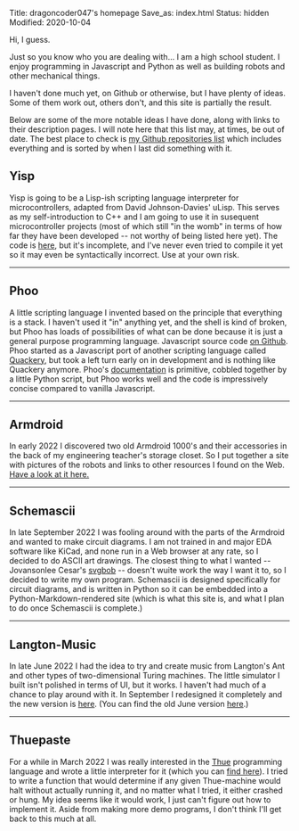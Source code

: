 Title: dragoncoder047's homepage
Save_as: index.html
Status: hidden
Modified: 2020-10-04

Hi, I guess.

Just so you know who you are dealing with... I am a high school student. I enjoy programming in Javascript and Python as well as building robots and other mechanical things.

I haven't done much yet, on Github or otherwise, but I have plenty of ideas. Some of them work out, others don't, and this site is partially the result.

Below are some of the more notable ideas I have done, along with links to their description pages. I will note here that this list may, at times, be out of date. The best place to check is [my Github repositories list](https://github.com/dragoncoder047?tab=repositories) which includes everything and is sorted by when I last did something with it.

## Yisp

Yisp is going to be a Lisp-ish scripting language interpreter for microcontrollers, adapted from David Johnson-Davies' uLisp. This serves as my self-introduction to C++ and I am going to use it in susequent microcontroller projects (most of which still "in the womb" in terms of how far they have been developed -- not worthy of being listed here yet). The code is [here](https://github.com/dragoncoder047/yisp), but it's incomplete, and I've never even tried to compile it yet so it may even be syntactically incorrect. Use at your own risk.

---

## Phoo

A little scripting language I invented based on the principle that everything is a stack. I haven't used it "in" anything yet, and the shell is kind of broken, but Phoo has loads of possibilities of what can be done because it is just a general purpose programming language. Javascript source code [on Github](https://github.com/phoo-lang/phoo). Phoo started as a Javascript port of another scripting language called [Quackery](https://github.com/GordonCharlton/Quackery), but took a left turn early on in development and is nothing like Quackery anymore. Phoo's [documentation](https://phoo-lang.github.io/docs/index.html) is primitive, cobbled together by a little Python script, but Phoo works well and the code is impressively concise compared to vanilla Javascript.

---

## Armdroid

In early 2022 I discovered two old Armdroid 1000's and their accessories in the back of my engineering teacher's storage closet. So I put together a site with pictures of the robots and links to other resources I found on the Web. [Have a look at it here.](/armdroid/)

---

## Schemascii

In late September 2022 I was fooling around with the parts of the Armdroid and wanted to make circuit diagrams. I am not trained in and major EDA software like KiCad, and none run in a Web browser at any rate, so I decided to do ASCII art drawings. The closest thing to what I wanted -- Jovansonlee Cesar's [svgbob](https://github.com/ivanceras/svgbob) -- doesn't wuite work the way I want it to, so I decided to write my own program. Schemascii is designed specifically for circuit diagrams, and is written in Python so it can be embedded into a Python-Markdown-rendered site (which is what this site is, and what I plan to do once Schemascii is complete.)

---

## Langton-Music

In late June 2022 I had the idea to try and create music from Langton's Ant and other types of two-dimensional Turing machines. The little simulator I built isn't polished in terms of UI, but it works. I haven't had much of a chance to play around with it. In September I redesigned it completely and the new version is [here](/langton-music/index.html). (You can find the old June version [here](/ca-experiments/langton-music/index.html).)

---

## Thuepaste

For a while in March 2022 I was really interested in the [Thue](https://en.wikipedia.org/wiki/Thue_(programming_language)) programming language and wrote a little interpreter for it (which you can [find here](/thuepaste/)). I tried to write a function that would determine if any given Thue-machine would halt without actually running it, and no matter what I tried, it either crashed or hung. My idea seems like it would work, I just can't figure out how to implement it. Aside from making more demo programs, I don't think I'll get back to this much at all.
